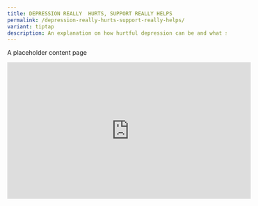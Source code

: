 ```yaml
---
title: DEPRESSION REALLY  HURTS, SUPPORT REALLY HELPS
permalink: /depression-really-hurts-support-really-helps/
variant: tiptap
description: An explanation on how hurtful depression can be and what support can AIC offer
---
```

<p>A placeholder content page</p>
<div class="iframe-wrapper">
<iframe height="315" width="560" allowfullscreen="true" frameborder="0" src="https://www.youtube.com/embed/gyuP7Q1fk9g?si=B7HU5wrtwu4bbkZl"></iframe>
</div>
<p></p>